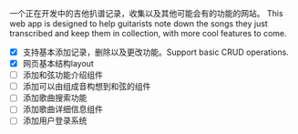 一个正在开发中的吉他扒谱记录，收集以及其他可能会有的功能的网站。
This web app is designed to help guitarists note down the songs they just transcribed and keep them in collection, with more cool features to come.

- [x] 支持基本添加记录，删除以及更改功能。Support basic CRUD operations.
- [x] 网页基本结构layout
- [ ] 添加和弦功能介绍组件
- [ ] 添加可以由组成音构想到和弦的组件
- [ ] 添加歌曲搜索功能
- [ ] 添加歌曲详细信息组件
- [ ] 添加用户登录系统
